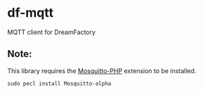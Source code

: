 # df-mqtt
MQTT client for DreamFactory

## Note: 
This library requires the [Mosquitto-PHP](https://github.com/mgdm/Mosquitto-PHP) extension to be installed.

    sudo pecl install Mosquitto-alpha
    

